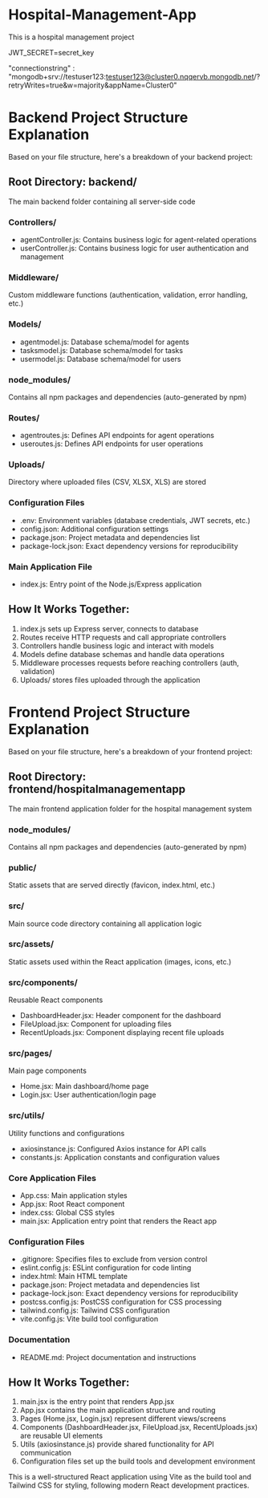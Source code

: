 # Hospital-Management-App
This is a hospital management project

JWT_SECRET=secret_key


"connectionstring" : "mongodb+srv://testuser123:testuser123@cluster0.nqqervb.mongodb.net/?retryWrites=true&w=majority&appName=Cluster0"


# Backend Project Structure Explanation

Based on your file structure, here's a breakdown of your backend project:

## Root Directory: backend/
The main backend folder containing all server-side code

### Controllers/
- agentController.js: Contains business logic for agent-related operations
- userController.js: Contains business logic for user authentication and management

### Middleware/
Custom middleware functions (authentication, validation, error handling, etc.)

### Models/
- agentmodel.js: Database schema/model for agents
- tasksmodel.js: Database schema/model for tasks
- usermodel.js: Database schema/model for users

### node_modules/
Contains all npm packages and dependencies (auto-generated by npm)

### Routes/
- agentroutes.js: Defines API endpoints for agent operations
- useroutes.js: Defines API endpoints for user operations

### Uploads/
Directory where uploaded files (CSV, XLSX, XLS) are stored

### Configuration Files
- .env: Environment variables (database credentials, JWT secrets, etc.)
- config.json: Additional configuration settings
- package.json: Project metadata and dependencies list
- package-lock.json: Exact dependency versions for reproducibility

### Main Application File
- index.js: Entry point of the Node.js/Express application

## How It Works Together:
1. index.js sets up Express server, connects to database
2. Routes receive HTTP requests and call appropriate controllers
3. Controllers handle business logic and interact with models
4. Models define database schemas and handle data operations
5. Middleware processes requests before reaching controllers (auth, validation)
6. Uploads/ stores files uploaded through the application





# Frontend Project Structure Explanation

Based on your file structure, here's a breakdown of your frontend project:

## Root Directory: frontend/hospitalmanagementapp
The main frontend application folder for the hospital management system

### node_modules/
Contains all npm packages and dependencies (auto-generated by npm)

### public/
Static assets that are served directly (favicon, index.html, etc.)

### src/
Main source code directory containing all application logic

### src/assets/
Static assets used within the React application (images, icons, etc.)

### src/components/
Reusable React components
- DashboardHeader.jsx: Header component for the dashboard
- FileUpload.jsx: Component for uploading files
- RecentUploads.jsx: Component displaying recent file uploads

### src/pages/
Main page components
- Home.jsx: Main dashboard/home page
- Login.jsx: User authentication/login page

### src/utils/
Utility functions and configurations
- axiosinstance.js: Configured Axios instance for API calls
- constants.js: Application constants and configuration values

### Core Application Files
- App.css: Main application styles
- App.jsx: Root React component
- index.css: Global CSS styles
- main.jsx: Application entry point that renders the React app

### Configuration Files
- .gitignore: Specifies files to exclude from version control
- eslint.config.js: ESLint configuration for code linting
- index.html: Main HTML template
- package.json: Project metadata and dependencies list
- package-lock.json: Exact dependency versions for reproducibility
- postcss.config.js: PostCSS configuration for CSS processing
- tailwind.config.js: Tailwind CSS configuration
- vite.config.js: Vite build tool configuration

### Documentation
- README.md: Project documentation and instructions

## How It Works Together:
1. main.jsx is the entry point that renders App.jsx
2. App.jsx contains the main application structure and routing
3. Pages (Home.jsx, Login.jsx) represent different views/screens
4. Components (DashboardHeader.jsx, FileUpload.jsx, RecentUploads.jsx) are reusable UI elements
5. Utils (axiosinstance.js) provide shared functionality for API communication
6. Configuration files set up the build tools and development environment

This is a well-structured React application using Vite as the build tool and Tailwind CSS for styling, following modern React development practices.
